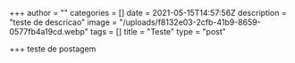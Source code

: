 +++
author = ""
categories = []
date = 2021-05-15T14:57:56Z
description = "teste de descricao"
image = "/uploads/f8132e03-2cfb-41b9-8659-0577fb4a19cd.webp"
tags = []
title = "Teste"
type = "post"

+++
teste de postagem
